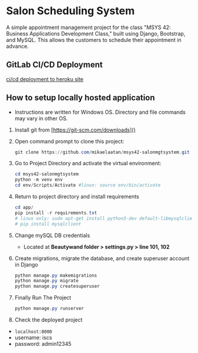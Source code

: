 # Salon Scheduling System

A simple appointment management project for the class "MSYS 42: Business Applications Development Class," built using Django, Bootstrap, and MySQL. This allows the customers to schedule their appointment in advance. 

## GitLab CI/CD Deployment
[ci/cd deployment to heroku site](https://gitlab.com/admu-cicd-zaavedra-2021-2022-2nd-sem/tan-tish-quisido-arnaiz/cicd-salonappointmentsystem)

## How to setup locally hosted application

* Instructions are written for Windows OS. Directory and file commands may vary in other OS. 
1. Install git from [https://git-scm.com/downloads]()
2. Open command prompt to clone this project:
   
   ```powershell
   git clone https://github.com/mikaelaatan/msys42-salonmgtsystem.git
   ```
3. Go to Project Directory and activate the virtual environment:
   
   ```powershell
   cd msys42-salonmgtsystem
   python -m venv env
   cd env/Scripts/Activate #linux: source env/bin/activate
   ```
4. Return to project directory and install requirements
   
   ```powershell
   cd app/
   pip install -r requirements.txt
   # linux only: sudo apt-get install python3-dev default-libmysqlclient-dev build-essential
   # pip install mysqlclient
   ```
5. Change mySQL DB credentials 
   * Located at **Beautywand folder > settings.py > line 101, 102**
6. Create migrations, migrate the database, and create superuser account in Django
   
   ```powershell
   python manage.py makemigrations
   python manage.py migrate
   python manage.py createsuperuser
   ```
7. Finally Run The Project
   
   ```powershell
   python manage.py runserver
   ```
8. Check the deployed project
- `localhost:8000` 
- username: iscs
- password: admin12345

